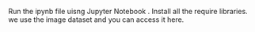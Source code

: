 Run the ipynb file uisng Jupyter Notebook . Install all the require libraries. we use the image dataset and you can access it here.
